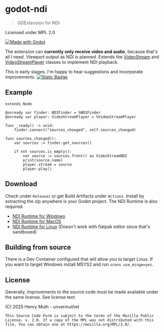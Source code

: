 # godot-ndi

> GDExtension for NDI

Licensed under MPL 2.0

[![Made with Godot](https://img.shields.io/badge/Made%20with-Godot-478CBF?style=flat&logo=godot%20engine&logoColor=white)](https://godotengine.org)

The extension can **currently only receive video and audio**, because that's all I need. Viewport output as NDI is planned. Extends the [VideoStream](https://docs.godotengine.org/en/stable/classes/class_videostream.html) and [VideoStreamPlayer](https://docs.godotengine.org/en/stable/classes/class_videostreamplayer.html) classes to implement NDI playback.


This is early stages. I'm happy to hear suggestions and incorperate improvements. [![Static Badge](https://img.shields.io/badge/unvermuthet-gray?style=flat&logo=discord&logoColor=white&labelColor=%235865F2)](https://discord.com/users/203583245223198722)

## Example

```GDScript
extends Node

@onready var finder: NDIFinder = %NDIFinder
@onready var player: VideoStreamPlayer = %VideoStreamPlayer

func _ready() -> void:
    finder.connect("sources_changed", self.sources_changed)
    
func sources_changed():
    var sources := finder.get_sources()
    
    if not sources.is_empty():
        var source := sources.front() as VideoStreamNDI
        print(source.name)
        player.stream = source
        player.play()

```

## Download

Check under `Releases` or get Build Artifacts under `Actions`. Install by extracting the zip anywhere is your Godot project. The NDI Runtime is also required.

- [NDI Runtime for Windows](http://ndi.link/NDIRedistV6)
- [NDI Runtime for MacOS](http://ndi.link/NDIRedistV6Apple)
- [NDI Runtime for Linux](https://github.com/DistroAV/DistroAV/wiki/1.-Installation#linux) (Doesn't work with flatpak editor since that's sandboxed)

## Building from source

There is a Dev Container configured that will allow you to target Linux.
If you want to target Windows install MSYS2 and run `scons use_mingw=yes`.

## License

Generally, improvements to the source code must be made available under the same license. See license text.

(C) 2025 Henry Muth - unvermuthet

    This Source Code Form is subject to the terms of the Mozilla Public
    License, v. 2.0. If a copy of the MPL was not distributed with this
    file, You can obtain one at https://mozilla.org/MPL/2.0/.
